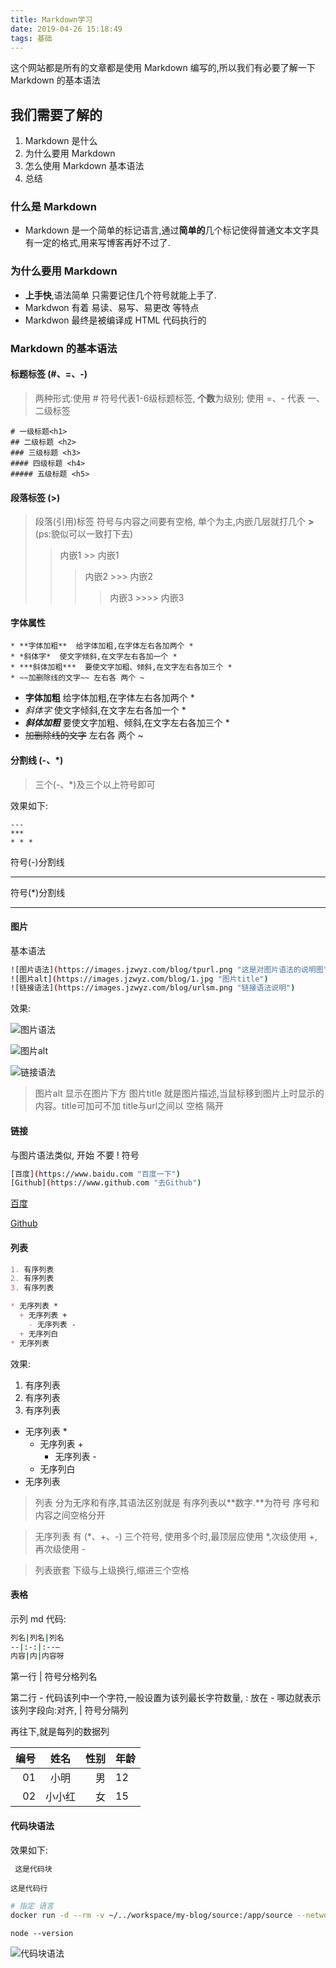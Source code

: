 ```yaml
---
title: Markdown学习
date: 2019-04-26 15:18:49
tags: 基础
---
```


这个网站都是所有的文章都是使用 Markdown 编写的,所以我们有必要了解一下 Markdown 的基本语法

## 我们需要了解的

1. Markdown 是什么
2. 为什么要用 Markdown
3. 怎么使用 Markdown 基本语法
4. 总结

### 什么是 Markdown

* Markdown 是一个简单的标记语言,通过**简单的**几个标记使得普通文本文字具有一定的格式,用来写博客再好不过了.

### 为什么要用 Markdown

* **上手快**,语法简单 只需要记住几个符号就能上手了.
* Markdwon 有着 易读、易写、易更改 等特点
* Markdwon 最终是被编译成 HTML 代码执行的

### Markdown 的基本语法

#### 标题标签 (#、=、-)

>两种形式:使用 # 符号代表1-6级标题标签, **个数**为级别;  使用 =、- 代表 一、二级标签

```
# 一级标题<h1>
## 二级标题 <h2>
### 三级标题 <h3>
#### 四级标题 <h4>
##### 五级标题 <h5>
```

#### 段落标签 (>)

> 段落(引用)标签 符号与内容之间要有空格, 单个为主,内嵌几层就打几个 **>**    (ps:貌似可以一致打下去)
>> 内嵌1     >> 内嵌1
>>> 内嵌2    >>> 内嵌2
>>>> 内嵌3   >>>> 内嵌3

#### 字体属性

```
* **字体加粗**  给字体加粗,在字体左右各加两个 *
* *斜体字*  使文字倾斜,在文字左右各加一个 *
* ***斜体加粗***  要使文字加粗、倾斜,在文字左右各加三个 *
* ~~加删除线的文字~~ 左右各 两个 ~
```

* **字体加粗**  给字体加粗,在字体左右各加两个 *
* *斜体字*  使文字倾斜,在文字左右各加一个 *
* ***斜体加粗***  要使文字加粗、倾斜,在文字左右各加三个 *
* ~~加删除线的文字~~ 左右各 两个 ~

#### 分割线 (-、*)

> 三个(-、*)及三个以上符号即可

效果如下:

```
---
***
* * *
```

符号(-)分割线

---

符号(*)分割线

******

#### 图片

基本语法

```sh
![图片语法](https://images.jzwyz.com/blog/tpurl.png "这是对图片语法的说明图")
![图片alt](https://images.jzwyz.com/blog/1.jpg "图片title")
![链接语法](https://images.jzwyz.com/blog/urlsm.png "链接语法说明")
```

效果:

![图片语法](https://images.jzwyz.com/blog/tpurl.png "这是对图片语法的说明图")

![图片alt](https://images.jzwyz.com/blog/1.jpg "图片title")

![链接语法](https://images.jzwyz.com/blog/urlsm.png "链接语法说明")

> 图片alt 显示在图片下方
> 图片title 就是图片描述,当鼠标移到图片上时显示的内容。title可加可不加 title与url之间以 空格 隔开

#### 链接

与图片语法类似, 开始 不要 ! 符号

```sh
[百度](https://www.baidu.com "百度一下")
[Github](https://www.github.com "去Github")
```

[百度](https://www.baidu.com "百度一下")

[Github](https://www.github.com "去Github")

#### 列表

```md
1. 有序列表
2. 有序列表
3. 有序列表

* 无序列表 *
  + 无序列表 +
    - 无序列表 -
  + 无序列白
* 无序列表
```

效果:

1. 有序列表
2. 有序列表
3. 有序列表

* 无序列表 *
  + 无序列表 +
    - 无序列表 -
  + 无序列白
* 无序列表

> 列表 分为无序和有序,其语法区别就是 有序列表以**数字.**为符号 序号和内容之间空格分开

> 无序列表 有 (*、+、-) 三个符号, 使用多个时,最顶层应使用 *,次级使用 +,再次级使用 -

> 列表嵌套 下级与上级换行,缩进三个空格

#### 表格

示列 md 代码:

```sh
列名|列名|列名
--|:-:|:--—
内容|内|内容呀
```

第一行 | 符号分格列名

第二行 - 代码该列中一个字符,一般设置为该列最长字符数量, : 放在 - 哪边就表示 该列字段向:对齐, | 符号分隔列
  
再往下,就是每列的数据列

编号|姓名|性别|年龄
--:|:---:|-:|:--
01|小明|男|12
02|小小红|女|15

#### 代码块语法

效果如下:

```sh
 这是代码块
```

`这是代码行`

```bash
# 指定 语言
docker run -d --rm -v ~/../workspace/my-blog/source:/app/source --network=app-bridge --name=webblog myblog:1.0
```

```node
node --version
```

![代码块语法](https://images.jzwyz.com/blog/dmkyf.png "代码块语法")
